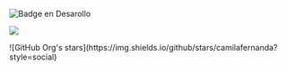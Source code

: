 ![Badge en Desarollo](https://img.shields.io/badge/STATUS-EN%20WHATSAPP-green)
<p align="left">
   <img src="https://img.shields.io/badge/STATUS-EN%20DESAROLLO-green">
   </p>
![GitHub Org's stars](https://img.shields.io/github/stars/camilafernanda?style=social)
